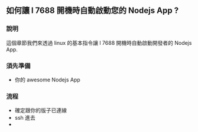 ## 如何讓 l 7688 開機時自動啟動您的 Nodejs App ?

### 說明

這個章節我們來透過 linux 的基本指令讓 l 7688 開機時自動啟動開發者的 Nodejs App.

### 須先準備
* 你的 awesome Nodejs App

### 流程
* 確定跟你的版子已連線
* ssh 進去
* 